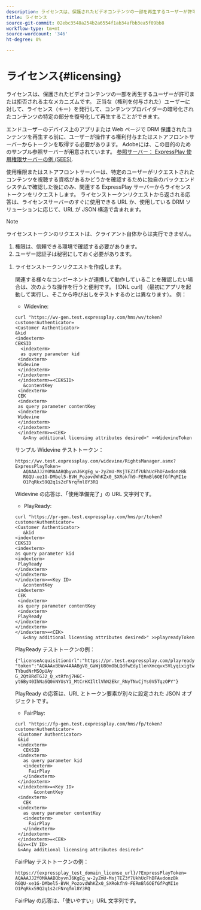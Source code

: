 ```yaml
---
description: ライセンスは、保護されたビデオコンテンツの一部を再生するユーザーが許可または拒否される主なメカニズムです。 正当な（権利を付与された）ユーザーに対して、ライセンス（キー）を発行して、コンテンツプロバイダーの暗号化されたコンテンツの特定の部分を復号化して再生することができます。
title: ライセンス
source-git-commit: 02ebc3548a254b2a6554f1ab34afbb3ea5f09bb8
workflow-type: tm+mt
source-wordcount: '346'
ht-degree: 0%

---
```


# ライセンス{#licensing}

ライセンスは、保護されたビデオコンテンツの一部を再生するユーザーが許可または拒否される主なメカニズムです。 正当な（権利を付与された）ユーザーに対して、ライセンス（キー）を発行して、コンテンツプロバイダーの暗号化されたコンテンツの特定の部分を復号化して再生することができます。

エンドユーザーのデバイス上のアプリまたは Web ページで DRM 保護されたコンテンツを再生する前に、ユーザーが操作する権利付与またはストアフロントサーバーからトークンを取得する必要があります。 Adobeには、この目的のためのサンプル参照サーバーが用意されています。 [参照サーバー： ExpressPlay 使用権限サーバーの例 (SEES)](../../multi-drm-workflows/feature-topics/sees-reference-server.md).

使用権限またはストアフロントサーバーは、特定のユーザーがリクエストされたコンテンツを視聴する資格があるかどうかを確認するために独自のバックエンドシステムで確認した後にのみ、関連する ExpressPlay サーバーからライセンストークンをリクエストします。 ライセンストークンリクエストから返される応答は、ライセンスサーバーのすぐに使用できる URL か、使用している DRM ソリューションに応じて、URL が JSON 構造で含まれます。

>[!NOTE]
>
>ライセンストークンのリクエストは、クライアント自体からは実行できません。
>1. 権限は、信頼できる環境で確認する必要があります。
>1. ユーザー認証子は秘密にしておく必要があります。

1. ライセンストークンリクエストを作成します。

   関連する様々なコンポーネントが連携して動作していることを確認したい場合は、次のような操作を行うと便利です。 [!DNL curl] （最初にアプリを起動して実行し、そこから呼び出しをテストするのとは異なります）。 例：

   * Widevine:

   ```
   curl "https://wv-gen.test.expressplay.com/hms/wv/token?customerAuthenticator= 
   <Customer Authenticator> 
   &kid 
   <indexterm>
   CEKSID 
     <indexterm>
     as query parameter kid 
    <indexterm>
    Widevine 
    </indexterm> 
    </indexterm> 
    </indexterm>=<CEKSID> 
      &contentKey 
    <indexterm>
    CEK 
    <indexterm>
    as query parameter contentKey 
    <indexterm>
    Widevine 
    </indexterm> 
    </indexterm> 
    </indexterm>=<CEK> 
      &<Any additional licensing attributes desired>" >>WidevineToken 
   ```

   サンプル Widevine テストトークン：

   ```
   https://wv.test.expressplay.com/widevine/RightsManager.asmx?ExpressPlayToken= 
      AQAAAJJ2Y0MAAABQbyvnJ6KgEg_w-2yZmU-MsjTEZ3f7UkhUcFhDFAvdonzBk 
      RGQU-xe1G-DMbel5-BVH_PozovdWhKZx0_SXRokfh9-FERmBl6OEfGfPqMI1e 
      O1PqRkx59Q2q1s2cFNrqfml8Y3RQ 
   ```

   Widevine の応答は、「使用準備完了」の URL 文字列です。

   * PlayReady:

   ```
   curl "https://pr-gen.test.expressplay.com/hms/pr/token?customerAuthenticator= 
   <Customer Authenticator> 
      &kid 
   <indexterm>
   CEKSID 
   <indexterm>
   as query parameter kid 
   <indexterm>
    PlayReady 
   </indexterm> 
   </indexterm> 
   </indexterm>=<Key ID> 
      &contentKey 
   <indexterm>
    CEK 
    <indexterm>
    as query parameter contentKey 
    <indexterm>
    PlayReady 
   </indexterm> 
   </indexterm> 
   </indexterm>=<CEK> 
      &<Any additional licensing attributes desired>" >>playreadyToken
   ```

   PlayReady テストトークンの例：

   ```
   {"licenseAcquisitionUrl":"https://pr.test.expressplay.com/playready/RightsManager.asmx", 
   "token":"AQAAAxBbWv4AAABgV8_GaWjU80mObLQdfwEdy1lenXmcqvx5VLyqixigtwXLthzjPxq9QDT-TYbudNrMSOpUAy 
   G_2Qt8RdTGJ2_Q_xtRfnj7H6C-yt6By40IhNaSQ0nNYUsY1_MtCrHXIltlVhN2Ekr_RNyTNvCjYs0V5TqzOPY"} 
   ```

   PlayReady の応答は、URL とトークン要素が別々に設定された JSON オブジェクトです。

   * FairPlay:

   ```
   curl "https://fp-gen.test.expressplay.com/hms/fp/token?customerAuthenticator= 
    <Customer Authenticator> 
    &kid 
    <indexterm>
      CEKSID 
    <indexterm>
      as query parameter kid 
      <indexterm>
        FairPlay 
      </indexterm> 
    </indexterm> 
    </indexterm>=<Key ID> 
          &contentKey 
    <indexterm>
      CEK 
    <indexterm>
      as query parameter contentKey 
      <indexterm>
        FairPlay 
      </indexterm> 
    </indexterm> 
    </indexterm>=<CEK> 
    &iv=<IV ID> 
    &<Any additional licensing attributes desired>"
   ```

   FairPlay テストトークンの例：

   ```
   https://{expressplay_test_domain_license_url}/?ExpressPlayToken= 
   AQAAAJJ2Y0MAAABQbyvnJ6KgEg_w-2yZmU-MsjTEZ3f7UkhUcFhDFAvdonzBk 
   RGQU-xe1G-DMbel5-BVH_PozovdWhKZx0_SXRokfh9-FERmBl6OEfGfPqMI1e 
   O1PqRkx59Q2q1s2cFNrqfml8Y3RQ
   ```

   FairPlay の応答は、「使いやすい」URL 文字列です。
